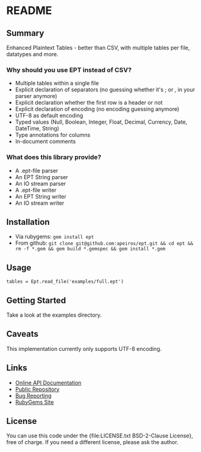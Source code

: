 README
======


Summary
-------

Enhanced Plaintext Tables - better than CSV, with multiple tables per file, datatypes and more.

### Why should you use EPT instead of CSV?

* Multiple tables within a single file
* Explicit declaration of separators (no guessing whether it's ; or , in your parser anymore)
* Explicit declaration whether the first row is a header or not
* Explicit declaration of encoding (no encoding guessing anymore)
* UTF-8 as default encoding
* Typed values (Null, Boolean, Integer, Float, Decimal, Currency, Date, DateTime, String)
* Type annotations for columns
* In-document comments

### What does this library provide?

* A .ept-file parser
* An EPT String parser
* An IO stream parser
* A .ept-file writer
* An EPT String writer
* An IO stream writer


Installation
------------

* Via rubygems: `gem install ept`
* From github: `git clone git@github.com:apeiros/ept.git && cd ept && rm -f *.gem && gem build *.gemspec && gem install *.gem`


Usage
-----

    tables = Ept.read_file('examples/full.ept')


Getting Started
---------------

Take a look at the examples directory.


Caveats
-------

This implementation currently only supports UTF-8 encoding.


Links
-----

* [Online API Documentation](http://rdoc.info/github/apeiros/ept/)
* [Public Repository](https://github.com/apeiros/ept)
* [Bug Reporting](https://github.com/apeiros/ept/issues)
* [RubyGems Site](https://rubygems.org/gems/ept)


License
-------

You can use this code under the {file:LICENSE.txt BSD-2-Clause License}, free of charge.
If you need a different license, please ask the author.
